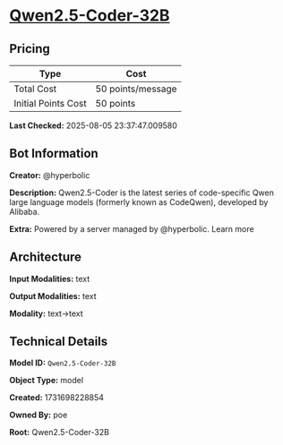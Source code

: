 # [Qwen2.5-Coder-32B](https://poe.com/Qwen2.5-Coder-32B)

## Pricing

| Type | Cost |
|------|------|
| Total Cost | 50 points/message |
| Initial Points Cost | 50 points |

**Last Checked:** 2025-08-05 23:37:47.009580


## Bot Information

**Creator:** @hyperbolic

**Description:** Qwen2.5-Coder is the latest series of code-specific Qwen large language models (formerly known as CodeQwen), developed by Alibaba.

**Extra:** Powered by a server managed by @hyperbolic. Learn more


## Architecture

**Input Modalities:** text

**Output Modalities:** text

**Modality:** text->text


## Technical Details

**Model ID:** `Qwen2.5-Coder-32B`

**Object Type:** model

**Created:** 1731698228854

**Owned By:** poe

**Root:** Qwen2.5-Coder-32B
